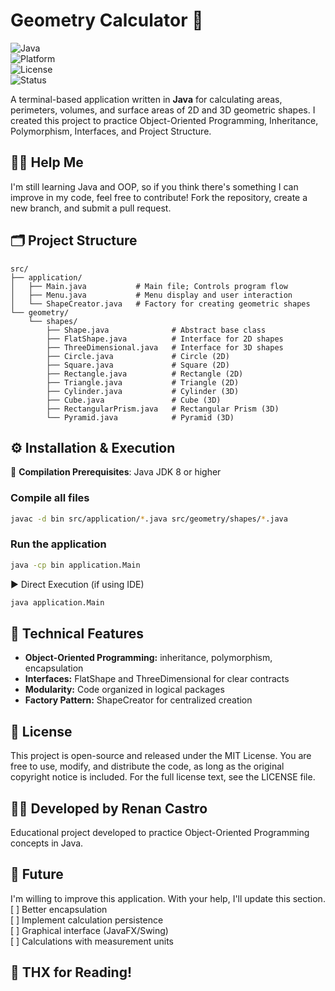 # Geometry Calculator 📐  

![Java](https://img.shields.io/badge/Java-ED8B00?logo=openjdk&logoColor=white&style=for-the-badge)  
![Platform](https://img.shields.io/badge/Platform-Linux%20%7C%20Windows-lightgrey?style=for-the-badge&logo=linux&logoColor=white&logo=windows)  
![License](https://img.shields.io/badge/License-MIT-green?style=for-the-badge)  
![Status](https://img.shields.io/badge/Status-Stable-brightgreen?style=for-the-badge)

A terminal-based application written in **Java** for calculating areas, perimeters, volumes, and surface areas of 2D and 3D geometric shapes.
I created this project to practice Object-Oriented Programming, Inheritance, Polymorphism, Interfaces, and Project Structure.

## 🙋‍♂️ Help Me
I'm still learning Java and OOP, so if you think there's something I can improve in my code, feel free to contribute!
Fork the repository, create a new branch, and submit a pull request.

## 🗂️ Project Structure

```text
src/
├── application/
│   ├── Main.java           # Main file; Controls program flow
│   ├── Menu.java           # Menu display and user interaction
│   └── ShapeCreator.java   # Factory for creating geometric shapes
└── geometry/
    └── shapes/
        ├── Shape.java              # Abstract base class 
        ├── FlatShape.java          # Interface for 2D shapes
        ├── ThreeDimensional.java   # Interface for 3D shapes
        ├── Circle.java             # Circle (2D)
        ├── Square.java             # Square (2D)
        ├── Rectangle.java          # Rectangle (2D)
        ├── Triangle.java           # Triangle (2D)
        ├── Cylinder.java           # Cylinder (3D)
        ├── Cube.java               # Cube (3D)
        ├── RectangularPrism.java   # Rectangular Prism (3D)
        └── Pyramid.java            # Pyramid (3D)
```


## ⚙️ Installation & Execution
🔧 **Compilation Prerequisites**: Java JDK 8 or higher

### Compile all files
```bash
javac -d bin src/application/*.java src/geometry/shapes/*.java
```

### Run the application
```bash
java -cp bin application.Main
```
▶️ Direct Execution (if using IDE)
```bash
java application.Main
```

## 🎯 Technical Features
- **Object-Oriented Programming:** inheritance, polymorphism, encapsulation
- **Interfaces:** FlatShape and ThreeDimensional for clear contracts
- **Modularity:** Code organized in logical packages
- **Factory Pattern:** ShapeCreator for centralized creation

## 📜 License
This project is open-source and released under the MIT License.
You are free to use, modify, and distribute the code, as long as the original copyright notice is included.
For the full license text, see the LICENSE file.

## 👨‍💻 Developed by Renan Castro
Educational project developed to practice Object-Oriented Programming concepts in Java.

## 🚀 Future
I'm willing to improve this application. With your help, I'll update this section.  
[ ] Better encapsulation  
[ ] Implement calculation persistence  
[ ] Graphical interface (JavaFX/Swing)  
[ ] Calculations with measurement units

## 🙏 THX for Reading!
